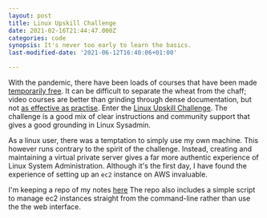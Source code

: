 ```yaml
---
layout: post
title: Linux Upskill Challenge
date: 2021-02-16T21:44:47.000Z
categories: code
synopsis: It's never too early to learn the basics.
last-modified-date: '2021-06-12T16:40:06+01:00'

---
```


With the pandemic, there have been loads of courses that have been made [temporarily free](https://www.reddit.com/r/FREECoursesEveryday/).  It can be difficult to separate the wheat from the chaff; video courses are better than grinding through dense documentation, but not [as effective as practise](https://en.wikipedia.org/wiki/Learning_pyramid).  Enter the [Linux Upskill Challenge](https://www.reddit.com/r/linuxupskillchallenge/).  The challenge is a good mix of clear instructions and community support that gives a good grounding in Linux Sysadmin.

As a linux user, there was a temptation to simply use my own machine.  This however runs contrary to the spirit of the challenge.  Instead, creating and maintaining a virtual private server gives a far more authentic experience of Linux System Administration.  Although it's the first day, I have found the experience of setting up an `ec2` instance on AWS invaluable.

I'm keeping a repo of my notes [here](https://github.com/JasmineElm/Linux_Upskill_Challenge) The repo also includes a simple script to manage ec2 instances straight from the command-line rather than use the the web interface.
